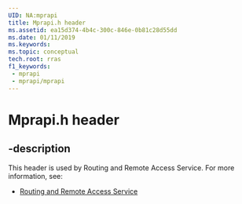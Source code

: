 ```yaml
---
UID: NA:mprapi
title: Mprapi.h header
ms.assetid: ea15d374-4b4c-300c-846e-0b81c28d55dd
ms.date: 01/11/2019
ms.keywords: 
ms.topic: conceptual
tech.root: rras
f1_keywords:
 - mprapi
 - mprapi/mprapi
---
```


# Mprapi.h header


## -description

This header is used by Routing and Remote Access Service. For more information, see:

- [Routing and Remote Access Service](../_rras/index.md)

